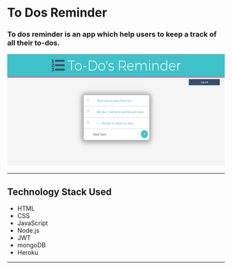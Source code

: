 # To Dos Reminder

### To dos reminder is an app which help users to keep a track of all their to-dos.


![Alt text](images/sample.png?raw=true "Optional Title")

<hr>

## Technology Stack Used

* HTML
* CSS
* JavaScript
* Node.js
* JWT
* mongoDB
* Heroku

<hr>


